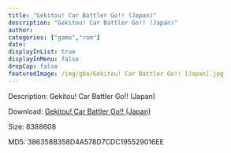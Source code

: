 ```yaml
---
title: "Gekitou! Car Battler Go!! (Japan)"
description: "Gekitou! Car Battler Go!! (Japan)"
author: 
categories: ["game","rom"]
date: 
displayInList: true
displayInMenu: false
dropCap: false
featuredImage: /img/gba/Gekitou! Car Battler Go!! [Japan].jpg
---
```


Description: Gekitou! Car Battler Go!! (Japan)

Download: <a style="text-decoration:underline;" href="https://mega.nz/#!3OYwVIQJ!iQweo91_Otbon84LMIkLfvExGTsYU_ZAyap6tNmwyrw" target = "_blank" rel = "nofollow" > Gekitou! Car Battler Go!! (Japan)</a>

Size: 8388608

MD5: 386358B358D4A578D7CDC195529016EE

